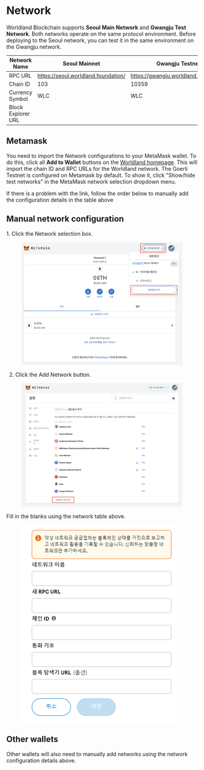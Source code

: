 # Network

Worldland Blockchain supports **Seoul Main Network** and **Gwangju Test Network**. Both networks operate on the same protocol environment. Before deploying to the Seoul network, you can test it in the same environment on the Gwangju network.

<table><thead><tr><th width="192">Network Name</th><th width="264">Seoul Mainnet</th><th>Gwangju Testnet</th></tr></thead><tbody><tr><td>RPC URL</td><td><a href="https://seoul.worldland.foundation/">https://seoul.worldland.foundation/</a></td><td><a href="https://gwangju.worldland.foundation/">https://gwangju.worldland.foundation/</a> </td></tr><tr><td>Chain ID</td><td>103</td><td>10359</td></tr><tr><td>Currency Symbol</td><td>WLC</td><td>WLC</td></tr><tr><td>Block Explorer URL</td><td></td><td></td></tr></tbody></table>

## Metamask

You need to import the Network configurations to your MetaMask wallet. To do this, click all **Add to Wallet** buttons on the [Worldland homepage](https://worldland.foundation/). This will import the chain ID and RPC URLs for the Worldland network. The Goerli Testnet is configured on Metamask by default. To show it, click "Show/hide test networks" in the MetaMask network selection dropdown menu.

If there is a problem with the link, follow the order below to manually add the configuration details in the table above



## **Manual network** configuration

1\. Click the Network selection box.

<figure><img src="../../.gitbook/assets/image (1) (2).png" alt=""><figcaption></figcaption></figure>

2. Click the Add Network button.

<figure><img src="../../.gitbook/assets/image (6) (1).png" alt=""><figcaption></figcaption></figure>

Fill in the blanks using the network table above.

<figure><img src="../../.gitbook/assets/image (9).png" alt=""><figcaption></figcaption></figure>

## Other wallets

Other wallets will also need to manually add networks using the network configuration details above.



